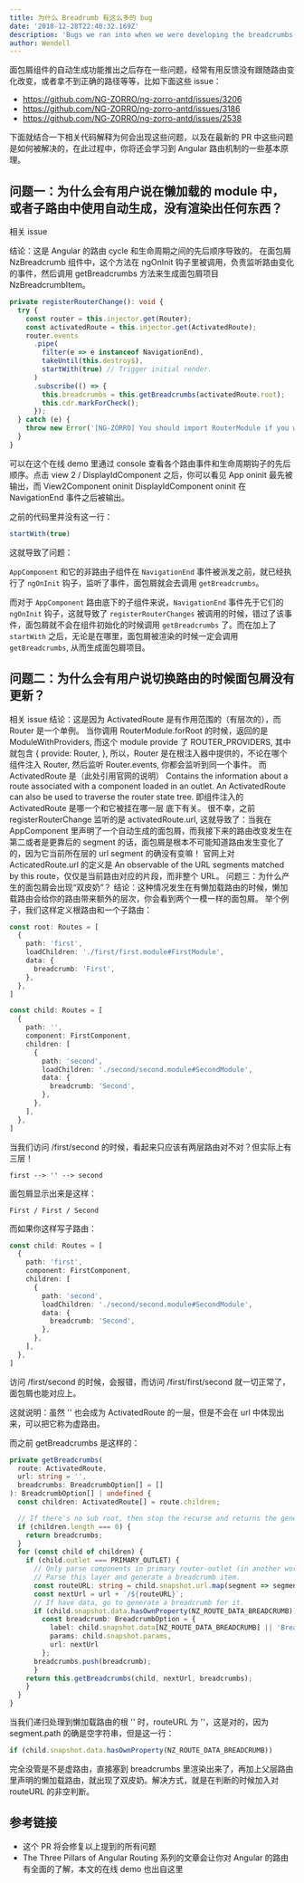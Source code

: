 ```yaml
---
title: 为什么 Breadrumb 有这么多的 bug
date: '2018-12-28T22:40:32.169Z'
description: 'Bugs we ran into when we were developing the breadcrumbs component.'
author: Wendell
---
```


面包屑组件的自动生成功能推出之后存在一些问题，经常有用反馈没有跟随路由变化改变，或者拿不到正确的路径等等，比如下面这些 issue：

- https://github.com/NG-ZORRO/ng-zorro-antd/issues/3206
- https://github.com/NG-ZORRO/ng-zorro-antd/issues/3186
- https://github.com/NG-ZORRO/ng-zorro-antd/issues/2538

下面就结合一下相关代码解释为何会出现这些问题，以及在最新的 PR 中这些问题是如何被解决的，在此过程中，你将还会学习到 Angular 路由机制的一些基本原理。

## 问题一：为什么会有用户说在懒加载的 module 中，或者子路由中使用自动生成，没有渲染出任何东西？

相关 issue

结论：这是 Angular 的路由 cycle 和生命周期之间的先后顺序导致的。
在面包屑 NzBreadcrumb 组件中，这个方法在 ngOnInit 钩子里被调用，负责监听路由变化的事件，然后调用 getBreadcrumbs 方法来生成面包屑项目 NzBreadcrumbItem。

```ts
private registerRouterChange(): void {
  try {
    const router = this.injector.get(Router);
    const activatedRoute = this.injector.get(ActivatedRoute);
    router.events
      .pipe(
        filter(e => e instanceof NavigationEnd),
        takeUntil(this.destroy$),
        startWith(true) // Trigger initial render.
      )
      .subscribe(() => {
        this.breadcrumbs = this.getBreadcrumbs(activatedRoute.root);
        this.cdr.markForCheck();
      });
  } catch (e) {
    throw new Error('[NG-ZORRO] You should import RouterModule if you want to use NzAutoGenerate');
  }
}
```

可以在这个在线 demo 里通过 console 查看各个路由事件和生命周期钩子的先后顺序。点击 view 2 / DisplayIdComponent 之后，你可以看见 App oninit 最先被输出，而 View2Component oninit DisplayIdComponent oninit 在 NavigationEnd 事件之后被输出。

之前的代码里并没有这一行：

```ts
startWith(true)
```

这就导致了问题：

`AppComponent` 和它的非路由子组件在 `NavigationEnd` 事件被派发之前，就已经执行了 `ngOnInit` 钩子，监听了事件，面包屑就会去调用 `getBreadcrumbs`。

而对于 `AppComponent` 路由底下的子组件来说，`NavigationEnd` 事件先于它们的 `ngOnInit` 钩子，这就导致了 `registerRouterChanges` 被调用的时候，错过了该事件，面包屑就不会在组件初始化的时候调用 `getBreadcrumbs` 了。而在加上了 `startWith` 之后，无论是在哪里，面包屑被渲染的时候一定会调用 `getBreadcrumbs`, 从而生成面包屑项目。

## 问题二：为什么会有用户说切换路由的时候面包屑没有更新？

相关 issue
结论：这是因为 ActivatedRoute 是有作用范围的（有层次的），而 Router 是一个单例。
当你调用 RouterModule.forRoot 的时候，返回的是 ModuleWithProviders<RouterModule>, 而这个 module provide 了 ROUTER_PROVIDERS, 其中就包含
{
provide: Router,
},
所以，Router 是在根注入器中提供的，不论在哪个组件注入 Router, 然后监听 Router.events, 你都会监听到同一个事件。
而 ActivatedRoute 是（此处引用官网的说明）
Contains the information about a route associated with a component loaded in an outlet. An ActivatedRoute can also be used to traverse the router state tree.
即组件注入的 ActivatedRoute 是哪一个和它被挂在哪一层 <router-outlet> 底下有关。
很不幸，之前 registerRouterChange 监听的是 activatedRoute.url, 这就导致了：当我在 AppComponent 里声明了一个自动生成的面包屑，而我接下来的路由改变发生在第二或者是更靠后的 segment 的话，面包屑是根本不可能知道路由发生变化了的，因为它当前所在层的 url segment 的确没有变嘛！
官网上对 ActicatedRoute.url 的定义是 An observable of the URL segments matched by this route，仅仅是当前路由对应的片段，而非整个 URL。
问题三：为什么产生的面包屑会出现“双皮奶”？
结论：这种情况发生在有懒加载路由的时候，懒加载路由会给你的路由带来额外的层次，你会看到两个一模一样的面包屑。
举个例子，我们这样定义根路由和一个子路由：

```ts
const root: Routes = [
  {
    path: 'first',
    loadChildren: './first/first.module#FirstModule',
    data: {
      breadcrumb: 'First',
    },
  },
]

const child: Routes = [
  {
    path: '',
    component: FirstComponent,
    children: [
      {
        path: 'second',
        loadChildren: './second/second.module#SecondModule',
        data: {
          breadcrumb: 'Second',
        },
      },
    ],
  },
]
```

当我们访问 /first/second 的时候，看起来只应该有两层路由对不对？但实际上有三层！

```
first --> '' --> second
```

面包屑显示出来是这样：

```
First / First / Second
```

而如果你这样写子路由：

```ts
const child: Routes = [
  {
    path: 'first',
    component: FirstComponent,
    children: [
      {
        path: 'second',
        loadChildren: './second/second.module#SecondModule',
        data: {
          breadcrumb: 'Second',
        },
      },
    ],
  },
]
```

访问 /first/second 的时候，会报错，而访问 /first/first/second 就一切正常了，面包屑也能对应上。

这就说明：虽然 '' 也会成为 ActivatedRoute 的一层，但是不会在 url 中体现出来，可以把它称为虚路由。

而之前 getBreadcrumbs 是这样的：

```ts
private getBreadcrumbs(
  route: ActivatedRoute,
  url: string = '',
  breadcrumbs: BreadcrumbOption[] = []
): BreadcrumbOption[] | undefined {
  const children: ActivatedRoute[] = route.children;

  // If there's no sub root, then stop the recurse and returns the generated breadcrumbs.
  if (children.length === 0) {
    return breadcrumbs;
  }
  for (const child of children) {
    if (child.outlet === PRIMARY_OUTLET) {
      // Only parse components in primary router-outlet (in another word, router-outlet without a specific name).
      // Parse this layer and generate a breadcrumb item.
      const routeURL: string = child.snapshot.url.map(segment => segment.path).join('/');
      const nextUrl = url + `/${routeURL}`;
      // If have data, go to generate a breadcrumb for it.
      if (child.snapshot.data.hasOwnProperty(NZ_ROUTE_DATA_BREADCRUMB)) {
        const breadcrumb: BreadcrumbOption = {
          label: child.snapshot.data[NZ_ROUTE_DATA_BREADCRUMB] || 'Breadcrumb',
          params: child.snapshot.params,
          url: nextUrl
        };
      breadcrumbs.push(breadcrumb);
      }
    return this.getBreadcrumbs(child, nextUrl, breadcrumbs);
    }
  }
}
```

当我们递归处理到懒加载路由的根 '' 时，routeURL 为 ''，这是对的，因为 segment.path 的确是空字符串，但是这一行：

```ts
if (child.snapshot.data.hasOwnProperty(NZ_ROUTE_DATA_BREADCRUMB))
```

完全没管是不是虚路由，直接塞到 breadcrumbs 里渲染出来了，再加上父层路由里声明的懒加载路由，就出现了双皮奶。解决方式，就是在判断的时候加入对 routeURL 的非空判断。

## 参考链接

- 这个 PR 将会修复以上提到的所有问题
- The Three Pillars of Angular Routing 系列的文章会让你对 Angular 的路由有全面的了解，本文的在线 demo 也出自这里
